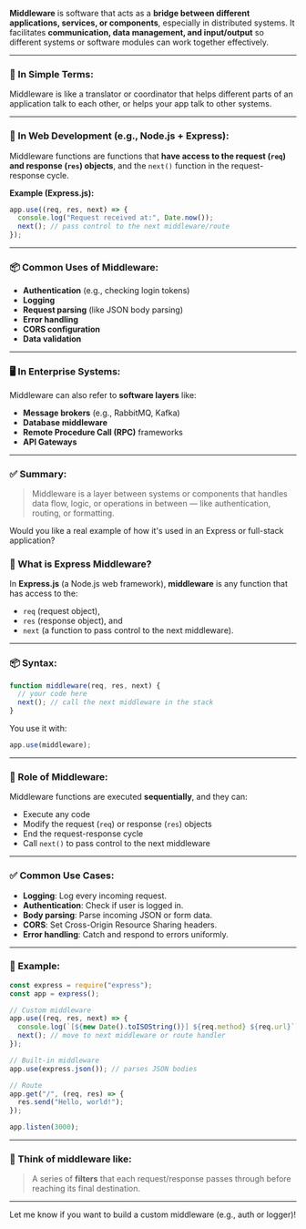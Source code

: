 **Middleware** is software that acts as a **bridge between different applications, services, or components**, especially in distributed systems. It facilitates **communication, data management, and input/output** so different systems or software modules can work together effectively.

---

### 🧩 In Simple Terms:

Middleware is like a translator or coordinator that helps different parts of an application talk to each other, or helps your app talk to other systems.

---

### 🔧 In Web Development (e.g., Node.js + Express):

Middleware functions are functions that **have access to the request (`req`) and response (`res`) objects**, and the `next()` function in the request-response cycle.

**Example (Express.js):**

```javascript
app.use((req, res, next) => {
  console.log("Request received at:", Date.now());
  next(); // pass control to the next middleware/route
});
```

---

### 📦 Common Uses of Middleware:

- **Authentication** (e.g., checking login tokens)
- **Logging**
- **Request parsing** (like JSON body parsing)
- **Error handling**
- **CORS configuration**
- **Data validation**

---

### 🖥️ In Enterprise Systems:

Middleware can also refer to **software layers** like:

- **Message brokers** (e.g., RabbitMQ, Kafka)
- **Database middleware**
- **Remote Procedure Call (RPC)** frameworks
- **API Gateways**

---

### ✅ Summary:

> Middleware is a layer between systems or components that handles data flow, logic, or operations in between — like authentication, routing, or formatting.

Would you like a real example of how it's used in an Express or full-stack application?

### 🚀 What is Express Middleware?

In **Express.js** (a Node.js web framework), **middleware** is any function that has access to the:

- `req` (request object),
- `res` (response object), and
- `next` (a function to pass control to the next middleware).

---

### 📦 Syntax:

```js
function middleware(req, res, next) {
  // your code here
  next(); // call the next middleware in the stack
}
```

You use it with:

```js
app.use(middleware);
```

---

### 🔁 Role of Middleware:

Middleware functions are executed **sequentially**, and they can:

- Execute any code
- Modify the request (`req`) or response (`res`) objects
- End the request-response cycle
- Call `next()` to pass control to the next middleware

---

### ✅ Common Use Cases:

- **Logging**: Log every incoming request.
- **Authentication**: Check if user is logged in.
- **Body parsing**: Parse incoming JSON or form data.
- **CORS**: Set Cross-Origin Resource Sharing headers.
- **Error handling**: Catch and respond to errors uniformly.

---

### 🔧 Example:

```js
const express = require("express");
const app = express();

// Custom middleware
app.use((req, res, next) => {
  console.log(`[${new Date().toISOString()}] ${req.method} ${req.url}`);
  next(); // move to next middleware or route handler
});

// Built-in middleware
app.use(express.json()); // parses JSON bodies

// Route
app.get("/", (req, res) => {
  res.send("Hello, world!");
});

app.listen(3000);
```

---

### 🧠 Think of middleware like:

> A series of **filters** that each request/response passes through before reaching its final destination.

---

Let me know if you want to build a custom middleware (e.g., auth or logger)!

